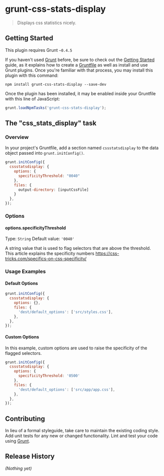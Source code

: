 # grunt-css-stats-display

> Displays css statistics nicely.

## Getting Started
This plugin requires Grunt `~0.4.5`

If you haven't used [Grunt](http://gruntjs.com/) before, be sure to check out the [Getting Started](http://gruntjs.com/getting-started) guide, as it explains how to create a [Gruntfile](http://gruntjs.com/sample-gruntfile) as well as install and use Grunt plugins. Once you're familiar with that process, you may install this plugin with this command:

```shell
npm install grunt-css-stats-display --save-dev
```

Once the plugin has been installed, it may be enabled inside your Gruntfile with this line of JavaScript:

```js
grunt.loadNpmTasks('grunt-css-stats-display');
```

## The "css_stats_display" task

### Overview
In your project's Gruntfile, add a section named `cssstatsdisplay` to the data object passed into `grunt.initConfig()`.

```js
grunt.initConfig({
  cssstatsdisplay: {
    options: {
      specificityThreshold: "0040"
    },
    files: {
      output-directory: [inputCssFile]
    }
  },
});
```

### Options

#### options.specificityThreshold
Type: `String`
Default value: `'0040'`

A string value that is used to flag selectors that are above the threshold.
This article explains the specificity numbers https://css-tricks.com/specifics-on-css-specificity/

### Usage Examples

#### Default Options

```js
grunt.initConfig({
  cssstatsdisplay: {
    options: {},
    files: {
      'dest/default_options': ['src/styles.css'],
    },
  },
});
```

#### Custom Options
In this example, custom options are used to raise the specificity of the flagged selectors.

```js
grunt.initConfig({
  cssstatsdisplay: {
    options: {
      specificityThreshold: '0500'
    },
    files: {
      'dest/default_options': ['src/app/app.css'],
    },
  },
});
```

## Contributing
In lieu of a formal styleguide, take care to maintain the existing coding style. Add unit tests for any new or changed functionality. Lint and test your code using [Grunt](http://gruntjs.com/).

## Release History
_(Nothing yet)_
